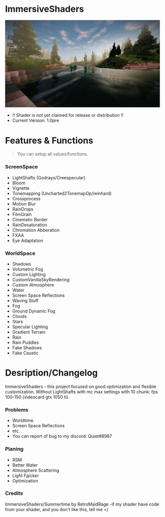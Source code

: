 # ImmersiveShaders
![Alt text](/screenshots/preview.png?raw=true "Optional Title")
- !! Shader is not yet claimed for release or distribution !!
- Current Version: 1.0pre
# Features & Functions
>You can setup all values/functions.
### ScreenSpace
- LightShafts (Godrays/Creespecular)
- Bloom
- Vignette
- Tonemapping (Uncharted2TonemapOp/reinhard)
- Crossprocess
- Motion Blur
- RainDrops
- FilmGrain
- Cinematic Border
- RainDesaturation
- Chromation Abberation
- FXAA
- Eye Adaptation
### WorldSpace
- Shadows
- Volumetric Fog
- Custom Lighting
- CustomVanillaSkyRendering
- Custom Atmosphere
- Water
- Screen Space Reflections
- Waving Stuff
- Fog
- Ground Dynamic Fog
- Clouds
- Stars
- Specular Lighting
- Gradient Terrain
- Rain
- Rain Puddles
- Fake Shadows
- Fake Caustic
# Desription/Changelog
ImmersiveShaders - this project focused on good optimization and flexible customization.
Without LightShafts with mc max settings with 10 chunk: fps 100-150 (videocard gtx 1050 ti).
### Problems
 - Worldtime.
 - Screen Space Reflections
 - etc.
 - You can report of bug to my discord: Quiet#8987
### Planing
- RSM
- Better Water
- Atmosphere Scattering
- Light Fдicker
- Optimization
### Credits
ImmersiveShaders/Summertime by RetroMaidRage
-if my shader have code from your shader, and you don't like this, tell me =)
